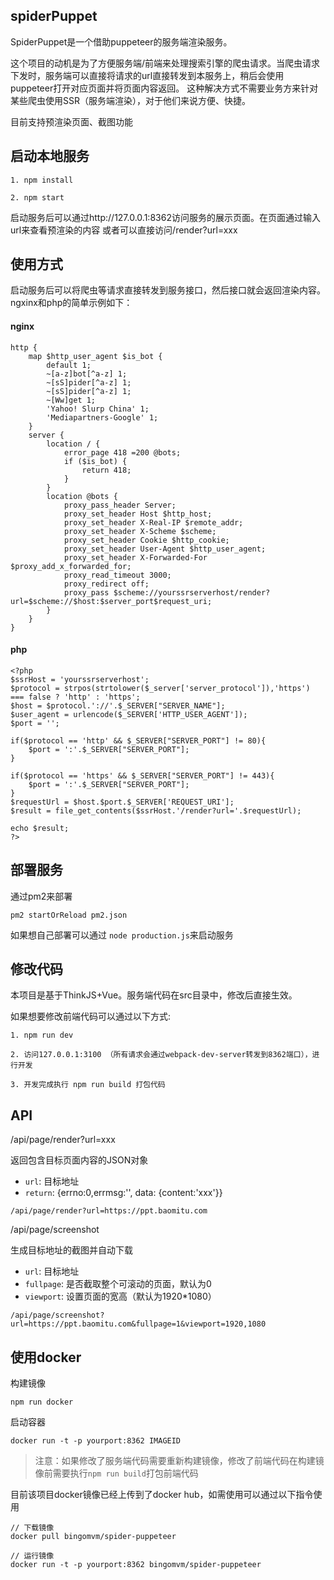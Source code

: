 
## spiderPuppet

SpiderPuppet是一个借助puppeteer的服务端渲染服务。

这个项目的动机是为了方便服务端/前端来处理搜索引擎的爬虫请求。当爬虫请求下发时，服务端可以直接将请求的url直接转发到本服务上，稍后会使用puppeteer打开对应页面并将页面内容返回。
这种解决方式不需要业务方来针对某些爬虫使用SSR（服务端渲染），对于他们来说方便、快捷。

目前支持预渲染页面、截图功能

## 启动本地服务

```
1. npm install

2. npm start
```

启动服务后可以通过http://127.0.0.1:8362访问服务的展示页面。在页面通过输入url来查看预渲染的内容
或者可以直接访问/render?url=xxx

## 使用方式

启动服务后可以将爬虫等请求直接转发到服务接口，然后接口就会返回渲染内容。ngxinx和php的简单示例如下：

#### nginx
```
http {
    map $http_user_agent $is_bot {
        default 1;
        ~[a-z]bot[^a-z] 1;
        ~[sS]pider[^a-z] 1;
        ~[sS]pider[^a-z] 1;
        ~[Ww]get 1;
        'Yahoo! Slurp China' 1;
        'Mediapartners-Google' 1;
    }
    server {
        location / {
            error_page 418 =200 @bots;
            if ($is_bot) {
                return 418;
            }
        }
        location @bots {
            proxy_pass_header Server;
            proxy_set_header Host $http_host;
            proxy_set_header X-Real-IP $remote_addr;
            proxy_set_header X-Scheme $scheme;
            proxy_set_header Cookie $http_cookie;
            proxy_set_header User-Agent $http_user_agent;
            proxy_set_header X-Forwarded-For $proxy_add_x_forwarded_for;
            proxy_read_timeout 3000;
            proxy_redirect off;
            proxy_pass $scheme://yourssrserverhost/render?url=$scheme://$host:$server_port$request_uri;
        }
    }
}
```

#### php 
```
<?php
$ssrHost = 'yourssrserverhost';
$protocol = strpos(strtolower($_server['server_protocol']),'https')  === false ? 'http' : 'https';
$host = $protocol.'://'.$_SERVER["SERVER_NAME"];
$user_agent = urlencode($_SERVER['HTTP_USER_AGENT']);
$port = '';

if($protocol == 'http' && $_SERVER["SERVER_PORT"] != 80){
    $port = ':'.$_SERVER["SERVER_PORT"];
}

if($protocol == 'https' && $_SERVER["SERVER_PORT"] != 443){
    $port = ':'.$_SERVER["SERVER_PORT"];
}
$requestUrl = $host.$port.$_SERVER['REQUEST_URI'];
$result = file_get_contents($ssrHost.'/render?url='.$requestUrl);

echo $result;
?>
```

## 部署服务

通过pm2来部署

```
pm2 startOrReload pm2.json

```
如果想自己部署可以通过 ```node production.js```来启动服务

## 修改代码

本项目是基于ThinkJS+Vue。服务端代码在src目录中，修改后直接生效。

如果想要修改前端代码可以通过以下方式:

```
1. npm run dev 

2. 访问127.0.0.1:3100 （所有请求会通过webpack-dev-server转发到8362端口），进行开发

3. 开发完成执行 npm run build 打包代码

```

## API

/api/page/render?url=xxx

返回包含目标页面内容的JSON对象

+ `url`: 目标地址
+ `return`: {errno:0,errmsg:'', data: {content:'xxx'}}

`/api/page/render?url=https://ppt.baomitu.com`



/api/page/screenshot

生成目标地址的截图并自动下载

+ `url`: 目标地址
+ `fullpage`: 是否截取整个可滚动的页面，默认为0
+ `viewport`: 设置页面的宽高（默认为1920*1080）

`/api/page/screenshot?url=https://ppt.baomitu.com&fullpage=1&viewport=1920,1080`

## 使用docker

构建镜像

```
npm run docker
```

启动容器

```
docker run -t -p yourport:8362 IMAGEID

```

>注意：如果修改了服务端代码需要重新构建镜像，修改了前端代码在构建镜像前需要执行```npm run build```打包前端代码


目前该项目docker镜像已经上传到了docker hub，如需使用可以通过以下指令使用

```
// 下载镜像
docker pull bingomvm/spider-puppeteer

// 运行镜像
docker run -t -p yourport:8362 bingomvm/spider-puppeteer
```